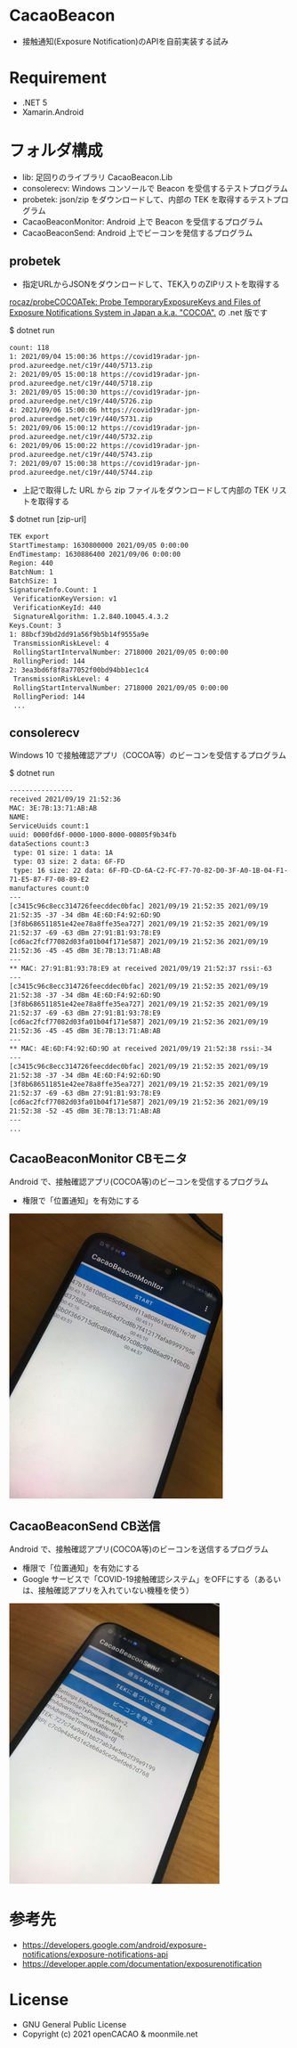 # CacaoBeacon

- 接触通知(Exposure Notification)のAPIを自前実装する試み

# Requirement
 
- .NET 5
- Xamarin.Android


# フォルダ構成

- lib: 足回りのライブラリ CacaoBeacon.Lib
- consolerecv: Windows コンソールで Beacon を受信するテストプログラム
- probetek: json/zip をダウンロードして、内部の TEK を取得するテストプログラム
- CacaoBeaconMonitor: Android 上で Beacon を受信するプログラム
- CacaoBeaconSend: Android 上でビーコンを発信するプログラム

## probetek

- 指定URLからJSONをダウンロードして、TEK入りのZIPリストを取得する

[rocaz/probeCOCOATek: Probe TemporaryExposureKeys and Files of Exposure Notifications System in Japan a\.k\.a\. "COCOA"\.](https://github.com/rocaz/probeCOCOATek) の .net 版です

$ dotnet run 

```
count: 118
1: 2021/09/04 15:00:36 https://covid19radar-jpn-prod.azureedge.net/c19r/440/5713.zip
2: 2021/09/05 15:00:18 https://covid19radar-jpn-prod.azureedge.net/c19r/440/5718.zip
3: 2021/09/05 15:00:30 https://covid19radar-jpn-prod.azureedge.net/c19r/440/5726.zip
4: 2021/09/06 15:00:06 https://covid19radar-jpn-prod.azureedge.net/c19r/440/5731.zip
5: 2021/09/06 15:00:12 https://covid19radar-jpn-prod.azureedge.net/c19r/440/5732.zip
6: 2021/09/06 15:00:22 https://covid19radar-jpn-prod.azureedge.net/c19r/440/5743.zip
7: 2021/09/07 15:00:38 https://covid19radar-jpn-prod.azureedge.net/c19r/440/5744.zip
```

- 上記で取得した URL から zip ファイルをダウンロードして内部の TEK リストを取得する

$ dotnet run [zip-url]

```
TEK export
StartTimestamp: 1630800000 2021/09/05 0:00:00
EndTimestamp: 1630886400 2021/09/06 0:00:00
Region: 440
BatchNum: 1
BatchSize: 1
SignatureInfo.Count: 1
 VerificationKeyVersion: v1
 VerificationKeyId: 440
 SignatureAlgorithm: 1.2.840.10045.4.3.2
Keys.Count: 3
1: 88bcf39bd2dd91a56f9b5b14f9555a9e
 TransmissionRiskLevel: 4
 RollingStartIntervalNumber: 2718000 2021/09/05 0:00:00
 RollingPeriod: 144
2: 3ea3bd6f8f8a77052f00bd94bb1ec1c4
 TransmissionRiskLevel: 4
 RollingStartIntervalNumber: 2718000 2021/09/05 0:00:00
 RollingPeriod: 144
 ...
 ```

## consolerecv

Windows 10 で接触確認アプリ（COCOA等）のビーコンを受信するプログラム

$ dotnet run 

```
----------------
received 2021/09/19 21:52:36
MAC: 3E:7B:13:71:AB:AB
NAME:
ServiceUuids count:1
uuid: 0000fd6f-0000-1000-8000-00805f9b34fb
dataSections count:3
 type: 01 size: 1 data: 1A
 type: 03 size: 2 data: 6F-FD
 type: 16 size: 22 data: 6F-FD-CD-6A-C2-FC-F7-70-82-D0-3F-A0-1B-04-F1-71-E5-87-F7-08-89-E2
manufactures count:0
---
[c3415c96c8ecc314726feecddec0bfac] 2021/09/19 21:52:35 2021/09/19 21:52:35 -37 -34 dBm 4E:6D:F4:92:6D:9D
[3f8b686511851e42ee78a8ffe35ea727] 2021/09/19 21:52:35 2021/09/19 21:52:37 -69 -63 dBm 27:91:B1:93:78:E9
[cd6ac2fcf77082d03fa01b04f171e587] 2021/09/19 21:52:36 2021/09/19 21:52:36 -45 -45 dBm 3E:7B:13:71:AB:AB
---
** MAC: 27:91:B1:93:78:E9 at received 2021/09/19 21:52:37 rssi:-63
---
[c3415c96c8ecc314726feecddec0bfac] 2021/09/19 21:52:35 2021/09/19 21:52:38 -37 -34 dBm 4E:6D:F4:92:6D:9D
[3f8b686511851e42ee78a8ffe35ea727] 2021/09/19 21:52:35 2021/09/19 21:52:37 -69 -63 dBm 27:91:B1:93:78:E9
[cd6ac2fcf77082d03fa01b04f171e587] 2021/09/19 21:52:36 2021/09/19 21:52:36 -45 -45 dBm 3E:7B:13:71:AB:AB
---
** MAC: 4E:6D:F4:92:6D:9D at received 2021/09/19 21:52:38 rssi:-34
---
[c3415c96c8ecc314726feecddec0bfac] 2021/09/19 21:52:35 2021/09/19 21:52:38 -37 -34 dBm 4E:6D:F4:92:6D:9D
[3f8b686511851e42ee78a8ffe35ea727] 2021/09/19 21:52:35 2021/09/19 21:52:37 -69 -63 dBm 27:91:B1:93:78:E9
[cd6ac2fcf77082d03fa01b04f171e587] 2021/09/19 21:52:36 2021/09/19 21:52:38 -52 -45 dBm 3E:7B:13:71:AB:AB
---
...
```

## CacaoBeaconMonitor CBモニタ

Android で、接触確認アプリ(COCOA等)のビーコンを受信するプログラム

- 権限で「位置通知」を有効にする

![](doc/images/cbmonitor.jpg)

## CacaoBeaconSend CB送信

Android で、接触確認アプリ(COCOA等)のビーコンを送信するプログラム

- 権限で「位置通知」を有効にする
- Google サービスで「COVID-19接触確認システム」をOFFにする（あるいは、接触確認アプリを入れていない機種を使う）

![](doc/images/cbsend.jpg)

# 参考先

- https://developers.google.com/android/exposure-notifications/exposure-notifications-api
- https://developer.apple.com/documentation/exposurenotification

# License

- GNU General Public License
- Copyright (c) 2021 openCACAO & moonmile.net
